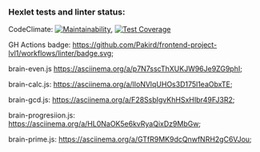 ### Hexlet tests and linter status:

CodeClimate: [![Maintainability](https://api.codeclimate.com/v1/badges/71b6d146d6420c09482e/maintainability)](https://codeclimate.com/github/Pakird/frontend-project-lvl1/maintainability),
[![Test Coverage](https://api.codeclimate.com/v1/badges/71b6d146d6420c09482e/test_coverage)](https://codeclimate.com/github/Pakird/frontend-project-lvl1/test_coverage)

GH Actions badge: https://github.com/Pakird/frontend-project-lvl1/workflows/linter/badge.svg;

brain-even.js https://asciinema.org/a/p7N7sscThXUKJW96Je9ZG9phI;

brain-calc.js: https://asciinema.org/a/lIoNVlqUHOs3D175l1eaObxTE;

brain-gcd.js: https://asciinema.org/a/F28SsbIgvKhHSxHIbr49FJ3R2;

brain-progresiion.js: https://asciinema.org/a/HL0NaOK5e6kvRyaQixDz9MbGw;

brain-prime.js: https://asciinema.org/a/GTfR9MK9dcQnwfNRH2gC6VJou;
